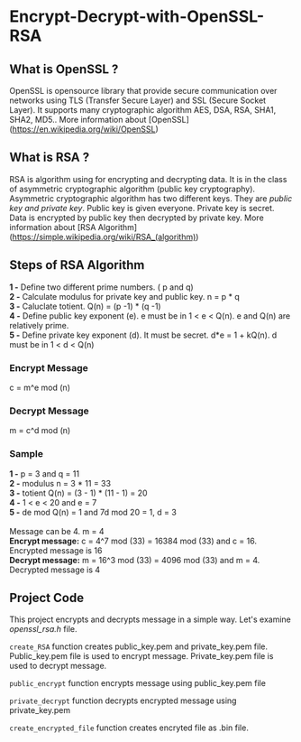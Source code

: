 # Encrypt-Decrypt-with-OpenSSL-RSA

## What is OpenSSL ?
OpenSSL is opensource library that provide secure communication over networks using TLS (Transfer Secure Layer) and SSL (Secure Socket Layer). 
It supports many cryptographic algorithm AES, DSA, RSA, SHA1, SHA2, MD5.. More information about [OpenSSL] (https://en.wikipedia.org/wiki/OpenSSL) 

## What is RSA ? 
RSA is algorithm using for encrypting and decrypting data. 
It is in the class of asymmetric cryptographic algorithm (public key cryptography). 
Asymmetric cryptographic algorithm has two different keys. 
They are *public key and private key*. Public key is given everyone. 
Private key is secret. 
Data is encrypted by public key then decrypted by private key.
More information about [RSA Algorithm] (https://simple.wikipedia.org/wiki/RSA_(algorithm)) 

## Steps of RSA Algorithm
**1 -** Define two different prime numbers. ( p and q) <br />
**2 -** Calculate modulus for private key and public key. n = p * q <br />
**3 -** Caluclate totient. Q(n) = (p -1) * (q -1) <br />
**4 -** Define public key exponent (e). e must be in 1 < e < Q(n). e and Q(n) are relatively prime. <br />
**5 -** Define private key exponent (d). It must be secret. d*e = 1 + kQ(n). d must be in 1 < d < Q(n) <br />

### Encrypt Message

c = m^e mod (n)

### Decrypt Message

m = c^d mod (n)

### Sample

**1 -** p = 3 and q = 11 <br />
**2 -** modulus n = 3 * 11 = 33 <br />
**3 -** totient Q(n) = (3 - 1) * (11 - 1) = 20 <br />
**4 -** 1 < e < 20 and e = 7 <br />
**5 -** de mod Q(n) = 1 and 7d mod 20 = 1, d = 3 <br />
<br />
Message can be 4. m = 4 <br />
**Encrypt message:** c = 4^7 mod (33) = 16384 mod (33) and c = 16. Encrypted message is 16 <br />
**Decrypt message:** m = 16^3 mod (33) = 4096 mod (33) and m = 4. Decrypted message is 4 <br />

## Project Code
This project encrypts and decrypts message in a simple way. Let's examine *openssl_rsa.h* file. <br />

`create_RSA` function creates public_key.pem and private_key.pem file. Public_key.pem file is used to encrypt message. Private_key.pem file is used to decrypt message. <br />

`public_encrypt` function encrypts message using public_key.pem file <br />

`private_decrypt` function decrypts encrypted message using private_key.pem <br />

`create_encrypted_file` function creates encryted file as .bin file.




